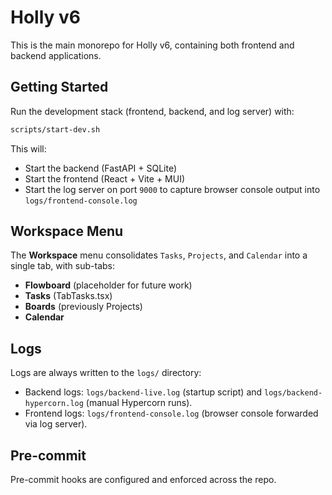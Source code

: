 # Holly v6

This is the main monorepo for Holly v6, containing both frontend and backend applications.

## Getting Started

Run the development stack (frontend, backend, and log server) with:

```bash
scripts/start-dev.sh
```

This will:
- Start the backend (FastAPI + SQLite)
- Start the frontend (React + Vite + MUI)
- Start the log server on port `9000` to capture browser console output into `logs/frontend-console.log`

## Workspace Menu

The **Workspace** menu consolidates `Tasks`, `Projects`, and `Calendar` into a single tab, with sub-tabs:
- **Flowboard** (placeholder for future work)
- **Tasks** (TabTasks.tsx)
- **Boards** (previously Projects)
- **Calendar**

## Logs

Logs are always written to the `logs/` directory:
- Backend logs: `logs/backend-live.log` (startup script) and `logs/backend-hypercorn.log` (manual Hypercorn runs).
- Frontend logs: `logs/frontend-console.log` (browser console forwarded via log server).

## Pre-commit

Pre-commit hooks are configured and enforced across the repo.